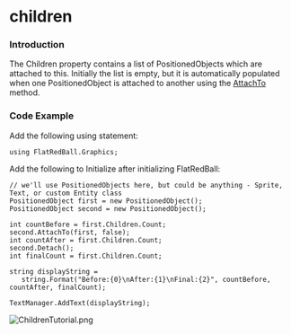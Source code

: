 # children

### Introduction

The Children property contains a list of PositionedObjects which are attached to this. Initially the list is empty, but it is automatically populated when one PositionedObject is attached to another using the [AttachTo](../../../../frb/docs/index.php) method.

### Code Example

Add the following using statement:

```
using FlatRedBall.Graphics;
```

Add the following to Initialize after initializing FlatRedBall:

```
// we'll use PositionedObjects here, but could be anything - Sprite, Text, or custom Entity class
PositionedObject first = new PositionedObject();
PositionedObject second = new PositionedObject();

int countBefore = first.Children.Count;
second.AttachTo(first, false);
int countAfter = first.Children.Count;
second.Detach();
int finalCount = first.Children.Count;

string displayString = 
   string.Format("Before:{0}\nAfter:{1}\nFinal:{2}", countBefore, countAfter, finalCount);

TextManager.AddText(displayString);
```

![ChildrenTutorial.png](../../../../media/migrated\_media-ChildrenTutorial.png)
